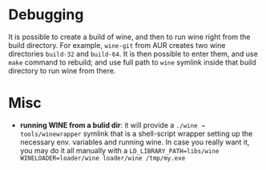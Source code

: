 # Debugging

It is possible to create a build of wine, and then to run wine right from the build directory. For example, `wine-git` from AUR creates two wine directories `build-32` and `build-64`. It is then possible to enter them, and use `make` command to rebuild; and use full path to `wine` symlink inside that build directory to run wine from there.

# Misc

* **running WINE from a bulid dir**: it will provide a `./wine → tools/winewrapper` symlink that is a shell-script wrapper setting up the necessary env. variables and running wine. In case you really want it, you may do it all manually with a `LD_LIBRARY_PATH=libs/wine WINELOADER=loader/wine loader/wine /tmp/my.exe`
